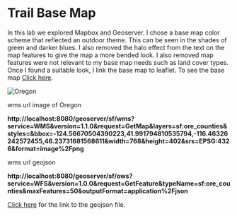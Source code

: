 # Trail Base Map

In this lab we explored Mapbox and Geoserver. I chose a base map color scheme that reflected an outdoor theme. This can be seen in the shades of green and darker blues. I also removed the halo effect from the text on the map features to give the map a more bended look. I also removed map features were not relevant to my base map needs such as land cover types. Once I found a suitable look, I link the base map to leaflet. To see the base map <a href="https://clarype.github.io/TrailBaseMap/">Click here</a>.

<img src="https://github.com/clarype/TrailBaseMap/blob/master/images/org.PNG" alt="Oregon">

wms url image of Oregon

**http://localhost:8080/geoserver/sf/wms?service=WMS&version=1.1.0&request=GetMap&layers=sf:ore_counties&styles=&bbox=-124.56670504390223,41.991794810535794,-116.46326242572455,46.23731681568611&width=768&height=402&srs=EPSG:4326&format=image%2Fpng**

wms url geojson 

**http://localhost:8080/geoserver/sf/ows?service=WFS&version=1.0.0&request=GetFeature&typeName=sf:ore_counties&maxFeatures=50&outputFormat=application%2Fjson**

<a href="https://github.com/clarype/TrailBaseMap/blob/master/assets/ore_counties.geojson.txt">Click here</a> for the link to the geojson file.


